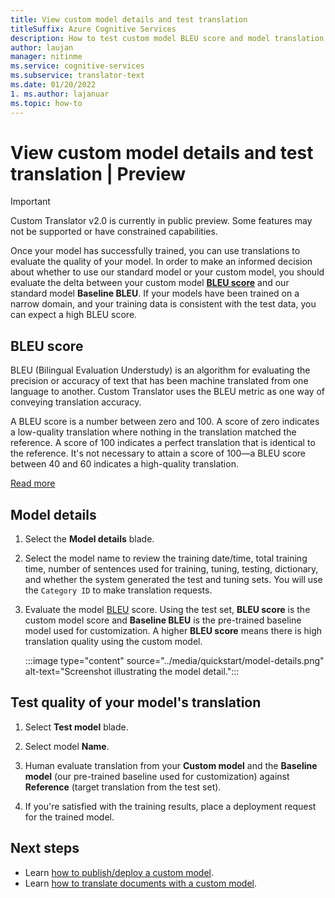 ```yaml
---
title: View custom model details and test translation
titleSuffix: Azure Cognitive Services
description: How to test custom model BLEU score and model translation
author: laujan
manager: nitinme
ms.service: cognitive-services
ms.subservice: translator-text
ms.date: 01/20/2022
1. ms.author: lajanuar
ms.topic: how-to
---
```

# View custom model details and test translation | Preview

> [!IMPORTANT]
> Custom Translator v2.0 is currently in public preview. Some features may not be supported or have constrained capabilities.

Once your model has successfully trained, you can use translations to evaluate the quality of your model. In order to make an informed decision about whether to use our standard model or your custom model, you should evaluate the delta between your custom model [**BLEU score**](#bleu-score) and our standard model **Baseline BLEU**. If your models have been trained on a narrow domain, and your training data is consistent with the test data, you can expect a high BLEU score.

## BLEU score

BLEU (Bilingual Evaluation Understudy) is an algorithm for evaluating the precision or accuracy of text that has been machine translated from one language to another. Custom Translator uses the BLEU metric as one way of conveying translation accuracy.

A BLEU score is a number between zero and 100. A score of zero indicates a low-quality translation where nothing in the translation matched the reference. A score of 100 indicates a perfect translation that is identical to the reference. It's not necessary to attain a score of 100—a BLEU score between 40 and 60 indicates a high-quality translation.

[Read more](../../what-is-bleu-score.md?WT.mc_id=aiml-43548-heboelma)

## Model details

1. Select the **Model details** blade.

1. Select the model name to review the training date/time, total training time, number of sentences used for training, tuning, testing, dictionary, and whether the system generated the test and tuning sets. You will use the `Category ID` to make translation requests.

1. Evaluate the model [BLEU](../beginners-guide.md#what-is-a-bleu-score) score. Using the test set, **BLEU score** is the custom model score and **Baseline BLEU** is the pre-trained baseline model used for customization. A higher **BLEU score** means there is high translation quality using the custom model.

   :::image type="content" source="../media/quickstart/model-details.png" alt-text="Screenshot illustrating the model detail.":::

## Test quality of your model's translation

1. Select **Test model** blade.

1. Select model **Name**.

1. Human evaluate translation from your **Custom model** and the **Baseline model** (our pre-trained baseline used for customization) against **Reference** (target translation from the test set).

1. If you're satisfied with the training results, place a deployment request for the trained model.

## Next steps

- Learn [how to publish/deploy a custom model](publish-model.md).
- Learn [how to translate documents with a custom model](translate-with-custom-model.md).